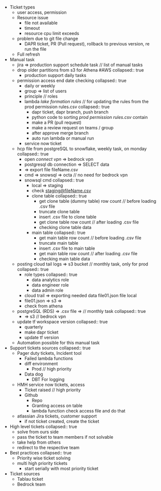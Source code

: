 - Ticket types
	- user access, permission
	- Resource issue
		- file not available
		- timeout
		- resource cpu limit exceeds
	- problem due to git file change
		- DAPR ticket, PR (Pull request), rollback to previous version, re run the file
	- Full refresh
- Manual task
	- jira => production support schedule task // list of manual tasks
	- drop older partitions from s3 for Athena #AWS
	  collapsed:: true
		- production support daily tasks
	- permission access end date checking
	  collapsed:: true
		- daily or weekly
		- group => list of users
		- principle // roles
		- lambda *lake formation rules* // for updating the rules from the prod permission rules.csv
		  collapsed:: true
			- dapr ticket, dapr branch, push branch
			- python code to sorting *prod permission rules.csv* contain
			- make a PR (pull request)
			- make a review request on teams / group
			- after approve merge branch
			- auto run lambda or manual run
		- service now ticket
	- hcp file from postgreSQL to snowflake, weekly task, on monday
	  collapsed:: true
		- open *connect vpn* => bedrock vpn
		- postgresql db connection => SELECT data
		- => export file fileName.csv
		- cmd => snowsql => octa // no need for bedrock vpn
		- snowsql cmd
		  collapsed:: true
			- local => staging
			- check staging@fileName.csv
			- clone table
			  collapsed:: true
				- get clone table (dummy table) row count // before loading .csv file
				- truncate clone table
				- insert .csv file to clone table
				- get clone table row count // after loading .csv file
				- checking clone table data
			- main table
			  collapsed:: true
				- get main table row count // before loading .csv file
				- truncate main table
				- insert .csv file to main table
				- get main table row count // after loading .csv file
				- checking main table data
	- posting cloud tail logs => s3 bucket // monthly task, only for prod
	  collapsed:: true
		- role types
		  collapsed:: true
			- data analytics role
			- data engineer role
			- data admin role
		- cloud trail => exporting needed data file01.json file local
		- file01.json => s3 =>
		- check from athena
	- postgreSQL (RDS) => .csv file => // monthly task
	  collapsed:: true
		- => s3 // bedrock vpn
	- update tf workspace version
	  collapsed:: true
		- quarterly
		- make dapr ticket
		- update tf version
	- Automation possible for this manual task
- Support tickets sources
  collapsed:: true
	- Pager duty tickets, Incident tool
		- Failed lambda functions
		- diff environment
			- Prod // high priority
		- Data dog
			- DBT For logging
	- HMH service now tickets, access
		- Ticket raised // high priority
		- Github
			- Repo
			- Granting access on table
			- lambda function check access file and do that
	- atlassian Jira tickets, customer support
		- if not ticket created, create the ticket
- High level tickets
  collapsed:: true
	- solve from ours side
	- pass the ticket to team members if not solvable
	- take help from others
	- redirect to the respective team
- Best practices
  collapsed:: true
	- Priority wise ticket solving
	- multi high priority tickets
		- start serially with most priority ticket
- Ticket sources
	- Tablau ticket
	- Bedrock team